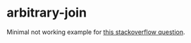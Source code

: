 # arbitrary-join

Minimal not working example for [this stackoverflow question](https://stackoverflow.com/questions/62447466/how-to-populate-a-collection-based-on-existing-columns-with-hibernate).
